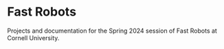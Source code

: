 # Fast Robots

Projects and documentation for the Spring 2024 session of Fast Robots at Cornell University.
